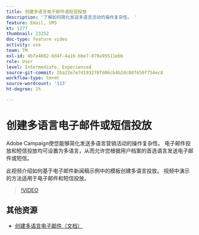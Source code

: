 ```yaml
---
title: 创建多语言电子邮件或短信投放
description: '了解如何简化发送多语言活动的操作复杂性。 '
feature: Email, SMS
kt: 1277
thumbnail: 23252
doc-type: feature video
activity: use
team: TM
exl-id: 4b7e4602-6d4f-4a16-bbe7-070a95511ebb
role: User
level: Intermediate, Experienced
source-git-commit: 2ba22e7e7d193278fd06cb4b2dc80f650f754ec8
workflow-type: tm+mt
source-wordcount: '113'
ht-degree: 1%

---
```


# 创建多语言电子邮件或短信投放

Adobe Campaign使您能够简化发送多语言营销活动的操作复杂性。 电子邮件投放和短信投放均可设置为多语言，从而允许您根据用户档案的首选语言发送电子邮件或短信。

此视频介绍如何基于电子邮件新闻稿示例中的模板创建多语言投放。 视频中演示的方法适用于电子邮件和短信投放。

>[!VIDEO](https://video.tv.adobe.com/v/23252?quality=12)

## 其他资源

* [创建多语言电子邮件（文档）](https://experienceleague.adobe.com/docs/campaign-standard/using/communication-channels/email-messages/creating-a-multilingual-email.html)
